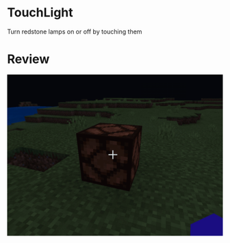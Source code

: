 # TouchLight
Turn redstone lamps on or off by touching them

# Review

![Image](https://github.com/DAV33N/TouchLight/blob/master/view.gif)
